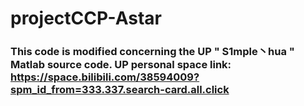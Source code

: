 # projectCCP-Astar
### This code is modified concerning the UP " S1mple丶hua " Matlab source code. UP personal space link: https://space.bilibili.com/38594009?spm_id_from=333.337.search-card.all.click

